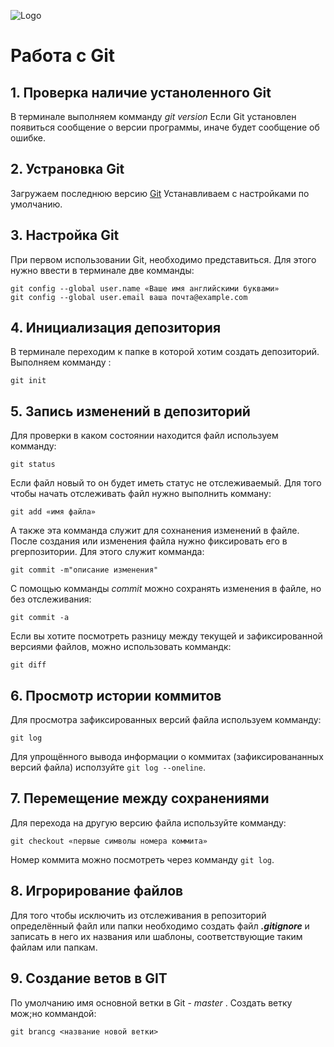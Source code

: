 ![Logo](Git-Logo-1788C.png)
# Работа с Git 
## 1. Проверка наличие устаноленного Git
В терминале выполняем комманду *git version*
Если Git установлен появиться сообщение о версии программы, иначе будет сообщение об ошибке.
## 2. Устрановка Git
Загружаем последнюю версию  [Git](https://git-scm.com/downloads)
Устанавливаем с настройками по умолчанию.
## 3. Настройка Git
При первом использовании Git, необходимо представиться. Для этого нужно ввести в терминале две комманды:
```
git config --global user.name «Ваше имя английскими буквами»
git config --global user.email ваша почта@example.com
```
## 4. Инициализация депозитория
В терминале переходим к папке в которой хотим создать депозиторий. Выполняем комманду :
~~~
git init
~~~
## 5. Запись изменений в депозиторий
Для проверки в каком состоянии находится файл используем комманду:
```
git status
```
Если файл новый то он будет иметь статус не отслеживаемый. Для того чтобы начать отслеживать файл нужно выполнить комману:
```
git add «имя файла»
```
А также эта комманда служит для сохнанения изменений в файле.
После создания или изменения файла нужно фиксировать его в ргерпозитории. Для этого служит комманда:
```
git commit -m"описание изменения"
```
С помощью комманды *commit* можно сохранять изменения в файле, но без отслеживания:
```
git commit -a
```
Если вы хотите посмотреть разницу между текущей и зафиксированной версиями файлов, можно использовать коммандк:
```
git diff
```
## 6. Просмотр истории коммитов
Для просмотра зафиксированных версий файла используем комманду:
```
git log
```
 Для упрощённого вывода информации о коммитах (зафиксировананных версий файла) исползуйте `git log --oneline`.
## 7. Перемещение между сохранениями
Для перехода на другую версию файла используйте комманду:
```
git checkout «первые символы номера коммита»
```
Номер коммита можно посмотреть через комманду `git log`.

## 8. Игрорирование файлов
Для того чтобы исключить из отслеживания в репозиторий определённый файл или папки необходимо создать файл *__.gitignore__* и записать в него их названия или шаблоны, соответствующие таким файлам или папкам.

## 9. Создание ветов в GIT
По умолчанию имя основной ветки в Git - *master* . 
Создать ветку мож;но коммандой:
```
git brancg <название новой ветки>
``` 
